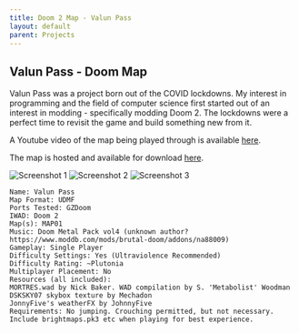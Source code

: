 ```yaml
---
title: Doom 2 Map - Valun Pass
layout: default
parent: Projects
---
```


## Valun Pass - Doom Map


Valun Pass was a project born out of the COVID lockdowns. My interest in programming and the field of computer science first started out of an interest in modding - specifically modding Doom 2. The lockdowns were a perfect time to revisit the game and build something new from it.

A Youtube video of the map being played through is available [here](https://youtu.be/KQcAmghTbww).

The map is hosted and available for download [here](https://bcrowthe-doombucket.s3.ca-central-1.amazonaws.com/ValunPass.pk3).



![Screenshot 1](https://static.doomworld.com/monthly_2020_07/1253041467_DesktopScreenshot2020_07.03-20_10_53_54.png.0bca897107a161a4b372c1f1a8190f47.png)
![Screenshot 2](https://static.doomworld.com/monthly_2020_07/1054115057_Screenshot(8).png.77b61a05e8833bdf98791eb0267bb583.png)
![Screenshot 3](https://static.doomworld.com/monthly_2020_07/68308994_DesktopScreenshot2020_07.03-20_17_18_70.png.8da842dac1f857b0f1c1e928205fadd0.png)



```
Name: Valun Pass
Map Format: UDMF
Ports Tested: GZDoom
IWAD: Doom 2
Map(s): MAP01
Music: Doom Metal Pack vol4 (unknown author? https://www.moddb.com/mods/brutal-doom/addons/na88009)
Gameplay: Single Player
Difficulty Settings: Yes (Ultraviolence Recommended)
Difficulty Rating: ~Plutonia
Multiplayer Placement: No
Resources (all included):
MORTRES.wad by Nick Baker. WAD compilation by S. 'Metabolist' Woodman
DSKSKY07 skybox texture by Mechadon
JonnyFive's weatherFX by JohnnyFive
Requirements: No jumping. Crouching permitted, but not necessary. Include brightmaps.pk3 etc when playing for best experience.
```
